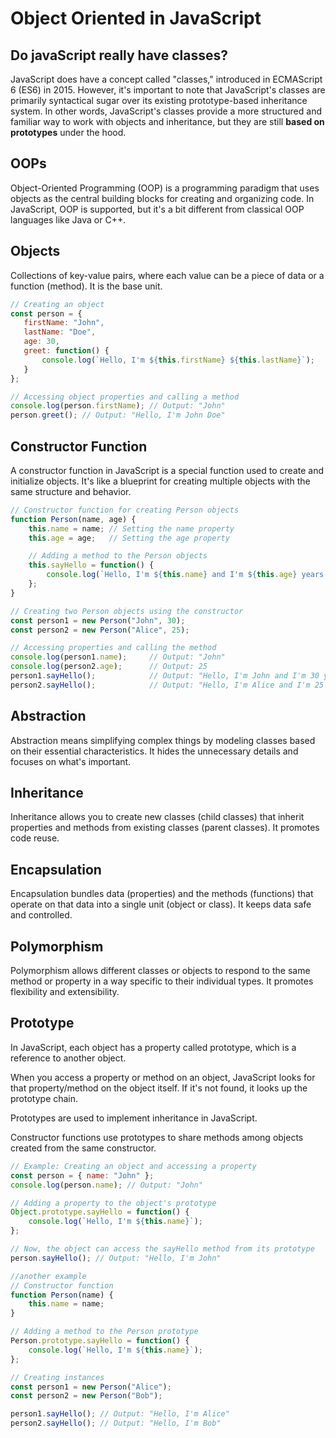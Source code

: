 # Object Oriented in JavaScript

## Do javaScript really have classes?
JavaScript does have a concept called "classes," introduced in ECMAScript 6 (ES6) in 2015. However, it's important to note that JavaScript's classes are primarily syntactical sugar over its existing prototype-based inheritance system. In other words, JavaScript's classes provide a more structured and familiar way to work with objects and inheritance, but they are still **based on prototypes** under the hood.

## OOPs
Object-Oriented Programming (OOP) is a programming paradigm that uses objects as the central building blocks for creating and organizing code. In JavaScript, OOP is supported, but it's a bit different from classical OOP languages like Java or C++.

## Objects
Collections of key-value pairs, where each value can be a piece of data or a function (method). It is the base unit.

 ```javascript
 // Creating an object
const person = {
    firstName: "John",
    lastName: "Doe",
    age: 30,
    greet: function() {
        console.log(`Hello, I'm ${this.firstName} ${this.lastName}`);
    }
};

// Accessing object properties and calling a method
console.log(person.firstName); // Output: "John"
person.greet(); // Output: "Hello, I'm John Doe"

```
## Constructor Function
A constructor function in JavaScript is a special function used to create and initialize objects. It's like a blueprint for creating multiple objects with the same structure and behavior.

```javascript
// Constructor function for creating Person objects
function Person(name, age) {
    this.name = name; // Setting the name property
    this.age = age;   // Setting the age property

    // Adding a method to the Person objects
    this.sayHello = function() {
        console.log(`Hello, I'm ${this.name} and I'm ${this.age} years old.`);
    };
}

// Creating two Person objects using the constructor
const person1 = new Person("John", 30);
const person2 = new Person("Alice", 25);

// Accessing properties and calling the method
console.log(person1.name);     // Output: "John"
console.log(person2.age);      // Output: 25
person1.sayHello();            // Output: "Hello, I'm John and I'm 30 years old."
person2.sayHello();            // Output: "Hello, I'm Alice and I'm 25 years old."

```

## Abstraction
Abstraction means simplifying complex things by modeling classes based on their essential characteristics. It hides the unnecessary details and focuses on what's important.

## Inheritance
Inheritance allows you to create new classes (child classes) that inherit properties and methods from existing classes (parent classes). It promotes code reuse.

## Encapsulation
Encapsulation bundles data (properties) and the methods (functions) that operate on that data into a single unit (object or class). It keeps data safe and controlled.

## Polymorphism
Polymorphism allows different classes or objects to respond to the same method or property in a way specific to their individual types. It promotes flexibility and extensibility.

## Prototype
In JavaScript, each object has a property called prototype, which is a reference to another object.

When you access a property or method on an object, JavaScript looks for that property/method on the object itself. If it's not found, it looks up the prototype chain.

Prototypes are used to implement inheritance in JavaScript.

Constructor functions use prototypes to share methods among objects created from the same constructor.

```javascript
// Example: Creating an object and accessing a property
const person = { name: "John" };
console.log(person.name); // Output: "John"

// Adding a property to the object's prototype
Object.prototype.sayHello = function() {
    console.log(`Hello, I'm ${this.name}`);
};

// Now, the object can access the sayHello method from its prototype
person.sayHello(); // Output: "Hello, I'm John"

//another example
// Constructor function
function Person(name) {
    this.name = name;
}

// Adding a method to the Person prototype
Person.prototype.sayHello = function() {
    console.log(`Hello, I'm ${this.name}`);
};

// Creating instances
const person1 = new Person("Alice");
const person2 = new Person("Bob");

person1.sayHello(); // Output: "Hello, I'm Alice"
person2.sayHello(); // Output: "Hello, I'm Bob"


